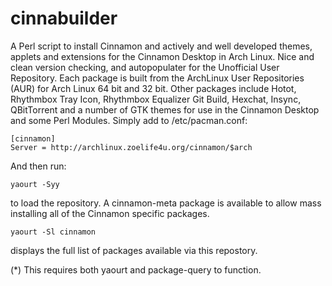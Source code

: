 cinnabuilder
============
A Perl script to install Cinnamon and actively and well developed themes, applets and extensions for the Cinnamon Desktop in Arch Linux. 
Nice and clean version checking, and autopopulater for the Unofficial User Repository. Each package is built from the ArchLinux User Repositories (AUR) for Arch Linux 64 bit and 32 bit. Other packages include Hotot, Rhythmbox Tray Icon, Rhythmbox Equalizer Git Build, Hexchat, Insync, QBitTorrent and a number of GTK themes for use in the Cinnamon Desktop and some Perl Modules. Simply add to /etc/pacman.conf:

    [cinnamon]
    Server = http://archlinux.zoelife4u.org/cinnamon/$arch

And then run:

    yaourt -Syy

to load the repository. A cinnamon-meta package is available to allow mass installing all of the Cinnamon specific packages.

    yaourt -Sl cinnamon

displays the full list of packages available via this repostory.

(*) This requires both yaourt and package-query to function.
